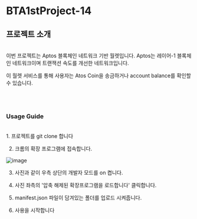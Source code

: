 # BTA1stProject-14

## 프로젝트 소개
<br>
이번 프로젝트는 Aptos 블록체인 네트워크 기반 월렛입니다. Aptos는 레이어-1 블록체인 네트워크이며 트랜잭션 속도를 개선한 네트워크입니다. 

이 월렛 서비스를 통해 사용자는 Atos Coin을 송금하거나 account balance를 확인할 수 있습니다.

<br><br>
### Usage Guide

<br>
1. 프로젝트를 git clone 합니다

2. 크롬의 확장 프로그램에 접속합니다.

![image](https://user-images.githubusercontent.com/100469650/196043980-9f828ad8-b385-4bfb-bad1-a5c47d207b14.png)

3. 사진과 같이 우측 상단의 개발자 모드를 on 켭니다.

4. 사진 좌측의 '압축 해제된 확장프로그램을 로드합니다' 클릭합니다.

5. manifest.json 파일이 담겨있는 폴더를 업로드 시켜줍니다.

6. 사용을 시작합니다 
